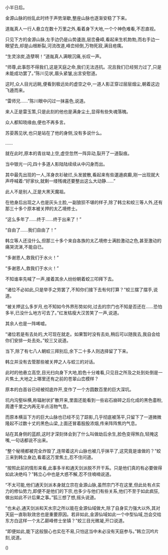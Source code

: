 
小半日后。

金源山脉的纷乱此时终于声势渐歇,整座山脉也逐渐安稳了下来。

道胤真人一行人悬立在数十万里之外,看着身下大地,一个个神色难看,不忍直视。

只见下方的金源山脉,左手边仍是山势逶迤,层峦叠嶂,看起来生机勃勃,而右手边一眼望去,却是山根断裂,河流改道,峰峦倾倒,万物死寂,满目疮痍。

“生灵涂炭,造孽啊！”道胤真人满眼沉痛,长叹一声。

“师尊,此事怨不得我们,这是天庭之命,我们无法违抗。况且我们已经努力过了,只是未能成功罢了。”陈川见状,眉头紧皱,出言安慰道。

这时,众人目光远眺,便看到极远处的虚空之中,一道人影正穿过层层烟尘,朝着这边飞遁而来。

“雷师兄……”陈川眼中闪过一抹喜色,说道。

来人正是雷玉策,只是此刻的他也是满身尘土,显得有些失魂落魄。

众人都知晓缘由,便也不再多言。

苏荌茜见状,也只是站在了他的身侧,没有多说什么。

……

就在此时,原本的青丝坳上空,虚空忽然一阵异动,裂开了一道裂痕。

当中银光一闪,四十多道人影陆陆续续从中闪身而出。

其中最先出现的一人,浑身衣衫破烂,头发披散,看起来有些邋遢疯癫,刚一出现就大声呼喊着:“好家伙,就剩一缕残魂还要整出这么大动静……”

此人不是别人,正是大黑天魔祖。

在他身后出现之人也是灰头土脸,一副狼狈不堪的样子,除了韩立和蛟三等人外,还有那三十多个原本被关押的太乙境修士。

“这么多年了……终于……终于出来了！”

“自由了……我们自由了！”

韩立等人还没什么,但那三十多个来自各族的太乙境修士满脸激动之色,甚至激动的痛哭流涕,不能自已。

“多谢恩人,救我们于水火！”

“多谢恩人,救我们于水火！”

不知谁率先喊了一声,接着其余人纷纷朝着蛟三叩拜下去。

“诸位不必如此,只是举手之劳罢了,不知你们接下去有何打算？”蛟三摆了摆手,说道。

“被关押这么多岁月,也不知如今外界形势如何,过去的宗门也不知是否还在……恐怕多半,已没什么地方可去了。”红发枯瘦大汉苦笑了一声,说道。

其余人也是一阵唏嘘。

“诸位若是有去处的,大可现在就走。如果暂时没有去处,稍后可以随我去,我自会给你们安排一处去处。”蛟三又说道。

当下,除了有七八人朝蛟三拜别后,余下二十多人则选择留了下来。

韩立并没有去管那些被关押之人与蛟三的对话。

此时的他悬立高空,目光扫向身下大地,脸色十分难看,只见目之所及之处到处倒是一片焦土,大地之上哪里还有之前的苍翠山峦模样？

原本的白首谷已经被彻底炸开,变作了一个方圆数百里的巨大深坑。

坑内沟壑纵横,称辐射状扩散开来,里面还能看到一些岩石崩碎之后化成的黑色齑粉,周遭千里之内再无半点活物气息。

而原本横亘下方的巨大山脉也已经不见了踪影,几乎彻底被荡平,只留下了一道微微隆起不过数十丈的黑色山梁,上面还冒着股股浓烟,传来阵阵焦灼气息。

站在其身侧的蓝颜,这时才深刻体会到了什么叫做劫后余生,脸色变得煞白,轻掩这嘴,一句话都说不出来。

“整个秘境都被完全炸毁了,连带着这片山脉也被几乎抹平了,这究竟是谁做的？”蛟三来到韩立身边,看着这万里焦土,忍不住问道。

“按照此前的情形来看,此事多半和通天剑派脱不开干系。只是他们真的有必要做得如此决绝吗？”韩立心中也是大惑不解,忍不住喃喃说道。

“不太可能,他们通天剑派本身就立宗在金源山脉,虽然宗门不在这里,但此处有点实力的修仙势力,即便不是他们的下宗,也多少与他们有些关系,他们不至于如此疯狂,做出如此不计后果之事。”狐三想了想,摇头说道。

“也未必,通天剑派和天水宗之所以能在金源仙域做大,除了自身实力强大以外,其对天庭一直耿耿效忠也是重要原因。若非如此,金源仙域如此一个中型仙域,岂会交给东方白这样一个太乙巅峰修士坐镇？”蛟三目光微凝,开口说道。

“即便如此,能下这般狠心也实在不易,只怕这当中未必没有天庭参与。”韩立沉吟片刻,说道。

()